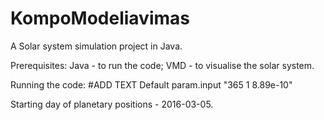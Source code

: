# KompoModeliavimas

A Solar system simulation project in Java.

Prerequisites:
Java - to run the code;
VMD - to visualise the solar system.


Running the code:
#ADD TEXT
Default param.input "365 1 8.89e-10"

Starting day of planetary positions - 2016-03-05. 
